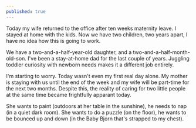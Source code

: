 ```yaml
---
published: true
---
```

Today my wife returned to the office after ten weeks maternity leave. I stayed at home with the kids. Now we have two children, two years apart, I have no idea how this is going to work. 

We have a two-and-a-half-year-old daughter, and a two-and-a-half-month-old-son. I've been a stay-at-home dad for the last couple of years. Juggling toddler curiosity with newborn needs makes it a different job entirely.

I'm starting to worry. Today wasn't even my first real day alone. My mother is staying with us until the end of the week and my wife will be part-time for the next two months. Despite this, the reality of caring for two little people at the same time became frightfully apparant today.

She wants to paint (outdoors at her table in the sunshine), he needs to nap (in a quiet dark room). She  wants to do a puzzle (on the floor), he wants to be bounced up and down (in the Baby Bjorn that's strapped to my chest).
